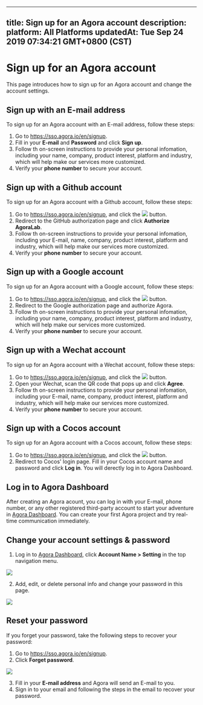 
---
title: Sign up for an Agora account
description: 
platform: All Platforms
updatedAt: Tue Sep 24 2019 07:34:21 GMT+0800 (CST)
---
# Sign up for an Agora account
This page introduces how to sign up for an Agora account and change the account settings.

## Sign up with an E-mail address
To sign up for an Agora account with an E-mail address, follow these steps:

1. Go to https://sso.agora.io/en/signup.
2. Fill in your **E-mail** and **Password** and click **Sign up**.
3. Follow th on-screen instructions to provide your personal infomation, including your name, company, product interest, platform and industry, which will help make our services more customized.
4. Verify your **phone number** to secure your account.

## Sign up with a Github account

To sign up for an Agora account with a Github account, follow these steps:

1. Go to https://sso.agora.io/en/signup, and click the ![](https://web-cdn.agora.io/docs-files/1569295926426) button.
2. Redirect to the GitHub authorization page and click **Authorize AgoraLab**.
3. Follow th on-screen instructions to provide your personal infomation, including your E-mail, name, company, product interest, platform and industry, which will help make our services more customized.
4. Verify your **phone number** to secure your account.

## Sign up with a Google account

To sign up for an Agora account with a Google account, follow these steps:

1. Go to https://sso.agora.io/en/signup, and click the ![](https://web-cdn.agora.io/docs-files/1569302689210) button.
2. Redirect to the Google authorization page and authorize Agora.
3. Follow th on-screen instructions to provide your personal infomation, including your name, company, product interest, platform and industry, which will help make our services more customized.
4. Verify your **phone number** to secure your account.

## Sign up with a Wechat account

To sign up for an Agora account with a Wechat account, follow these steps:

1. Go to https://sso.agora.io/en/signup, and click the ![](https://web-cdn.agora.io/docs-files/1569295948148) button.
2. Open your Wechat, scan the QR code that pops up and click **Agree**.
3. Follow th on-screen instructions to provide your personal infomation, including your E-mail, name, company, product interest, platform and industry, which will help make our services more customized.
4. Verify your **phone number** to secure your account.

## Sign up with a Cocos account

To sign up for an Agora account with a Cocos account, follow these steps:

1. Go to https://sso.agora.io/en/signup, and click the ![](https://web-cdn.agora.io/docs-files/1569295962944) button.
2. Redirect to Cocos' login page. Fill in your Cocos account name and password and click **Log in**. You will derectly log in to Agora Dashboard.

## Log in to Agora Dashboard

After creating an Agora acount, you can log in with your E-mail, phone number, or any other registered third-party account to start your adventure in [Agora Dashboard](https://dashboard.agora.io).  You can create your first Agora project and try real-time communication immediately.

## Change your account settings & password

1. Log in to [Agora Dashboard](https://dashboard.agora.io), click  **Account Name > Setting** in the top navigation menu.

![](https://web-cdn.agora.io/docs-files/1565244190495)

2. Add, edit, or delete personal info and change your password in this page. 

![](https://web-cdn.agora.io/docs-files/1565244202054)


## Reset your password

If you forget your password, take the following steps to recover your password:

1. Go to https://sso.agora.io/en/signup.
2. Click **Forget password**.

![](https://web-cdn.agora.io/docs-files/1565244215288)

3. Fill in your **E-mail address** and Agora will send an E-mail to you.
4. Sign in to your email and following the steps in the email to recover your password.
